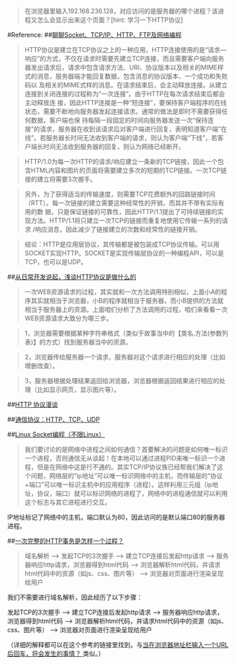 > 在浏览器里输入192.168.236.128，对应访问的是服务器的哪个进程？该进程又怎么会显示出来这个页面？[hint: 学习一下HTTP协议]

#Reference:
##[聊聊Socket、TCP/IP、HTTP、FTP及网络编程](http://blog.jobbole.com/99694/)

> HTTP协议是建立在TCP协议之上的一种应用，HTTP连接使用的是“请求—响应”的方式，不仅在请求时需要先建立TCP连接，而且需要客户端向服务器发出请求后，请求中包含请求方法、URI、协议版本以及相关的MIME样式的消息，服务器端才能回复数据，包含消息的协议版本、一个成功和失败码以 及相关的MIME式样的消息。在请求结束后，会主动释放连接。从建立连接到关闭连接的过程称为“一次连接”。由于HTTP在每次请求结束后都会主动释放连 接，因此HTTP连接是一种“短连接”，要保持客户端程序的在线状态，需要不断地向服务器发起连接请求。通常的做法是即时不需要获得任何数据，客户端也保 持每隔一段固定的时间向服务器发送一次“保持连接”的请求，服务器在收到该请求后对客户端进行回复，表明知道客户端“在线”。若服务器长时间无法收到客户端的请求，则认为客户端“下线”，若客户端长时间无法收到服务器的回复，则认为网络已经断开。

> HTTP/1.0为每一次HTTP的请求/响应建立一条新的TCP链接，因此一个包含HTML内容和图片的页面将需要建立多次的短期的TCP链接。一次TCP链接的建立将需要3次握手。

> 另外，为了获得适当的传输速度，则需要TCP花费额外的回路链接时间（RTT）。每一次链接的建立需要这种经常性的开销，而其并不带有实际有用的数 据，只是保证链接的可靠性，因此HTTP/1.1提出了可持续链接的实现方法。HTTP/1.1将只建立一次TCP的链接而重复地使用它传输一系列的请求 /响应消息，因此减少了链接建立的次数和经常性的链接开销。

> 结论：HTTP是应用层协议，其传输都是被包装成TCP协议传输。可以用SOCKET实现HTTP。SOCKET是实现传输层协议的一种编程API，可以是TCP，也可以是UDP。

##[从日常开发说起，浅谈HTTP协议是做什么的](http://blog.jobbole.com/97857/)

> 一次WEB资源请求的过程，其实就和一次方法调用特别相似，上面小A的程序其实就相当于浏览器，小B的程序就相当于服务器，而小B提供的方法就相当于服务器上的资源。上面咱们分析了方法调用的过程，咱们来看看一次WEB资源请求大致分为哪三步。

> 1，浏览器需要根据某种字符串格式（类似于故事当中的【类名.方法(参数列表)】的方式）找到服务器当中的资源。

> 2，浏览器传给服务器一个请求，服务器对这个请求进行相应的处理（比如增删改查）。

> 3，服务器根据处理结果返回给浏览器，浏览器根据返回结果进行相应的处理（比如显示网页，显示图片等）。

##[HTTP 协议漫谈](http://blog.jobbole.com/88199/)

##[通信协议：HTTP、TCP、UDP](http://blog.jobbole.com/84429/)

##[Linux Socket编程（不限Linux）](http://blog.jobbole.com/95378/)
> 我们要讨论的是网络中进程之间如何通信？首要解决的问题是如何唯一标识一个进程，否则通信无从谈起！在本地可以通过进程PID来唯一标识一个进程，但是在网络中这是行不通的。其实TCP/IP协议族已经帮我们解决了这个问题，网络层的“ip地址”可以唯一标识网络中的主机，而传输层的“协议+端口”可以唯一标识主机中的应用程序（进程）。这样利用三元组（ip地址，协议，端口）就可以标识网络的进程了，网络中的进程通信就可以利用这个标志与其它进程进行交互。

IP地址标记了网络中的主机，端口默认为80，因此访问的是默认端口80的服务器进程。

##[一次完整的HTTP事务是怎样一个过程？](http://www.linux178.com/web/httprequest.html)
> 域名解析 --> 发起TCP的3次握手 --> 建立TCP连接后发起http请求 --> 服务器响应http请求，浏览器得到html代码 --> 浏览器解析html代码，并请求html代码中的资源（如js、css、图片等） --> 浏览器对页面进行渲染呈现给用户

我们不需要进行域名解析，因此经历了以下步骤：

发起TCP的3次握手 --> 建立TCP连接后发起http请求 --> 服务器响应http请求，浏览器得到html代码 --> 浏览器解析html代码，并请求html代码中的资源（如js、css、图片等） --> 浏览器对页面进行渲染呈现给用户

（详细的解释都可以在这个参考的链接里找到。与[当在浏览器地址栏输入一个URL后回车，将会发生的事情？ ](https://www.zhihu.com/question/34873227)类似。）
